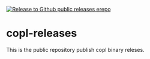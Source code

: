 [![Release to Github public releases erepo](https://github.com/YuceS/COPL-SANDBOX/actions/workflows/releaser.yml/badge.svg)](https://github.com/YuceS/COPL-SANDBOX/actions/workflows/releaser.yml)

# copl-releases
This is the public repository publish copl binary releses.
